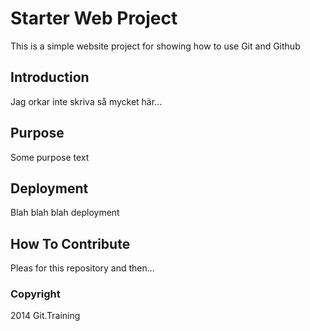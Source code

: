 # Starter Web Project

This is a simple website project for showing how to use Git and Github

## Introduction

Jag orkar inte skriva så mycket här...

## Purpose

Some purpose text

## Deployment

Blah blah blah deployment

## How To Contribute

Pleas for this repository and then...

### Copyright

2014 Git.Training
